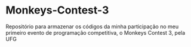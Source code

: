 # Monkeys-Contest-3

Repositório para armazenar os códigos da minha participação no meu primeiro evento de programação competitiva, o Monkeys Contest 3, pela UFG
